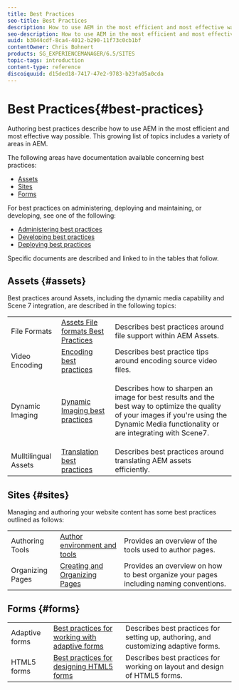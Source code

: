 ```yaml
---
title: Best Practices
seo-title: Best Practices
description: How to use AEM in the most efficient and most effective way possible
seo-description: How to use AEM in the most efficient and most effective way possible
uuid: b3044cdf-8ca4-4012-b290-11f73c0cb1bf
contentOwner: Chris Bohnert
products: SG_EXPERIENCEMANAGER/6.5/SITES
topic-tags: introduction
content-type: reference
discoiquuid: d15ded18-7417-47e2-9783-b23fa05a0cda
---
```


# Best Practices{#best-practices}

Authoring best practices describe how to use AEM in the most efficient and most effective way possible. This growing list of topics includes a variety of areas in AEM.

The following areas have documentation available concerning best practices:

* [Assets](#assets)
* [Sites](#sites)
* [Forms](#forms)

For best practices on administering, deploying and maintaining, or developing, see one of the following:

* [Administering best practices](/help/sites-administering/administer-best-practices.md)
* [Developing best practices](/help/sites-developing/best-practices.md)
* [Deploying best practices](/help/sites-deploying/best-practices.md)

Specific documents are described and linked to in the tables that follow.

## Assets {#assets}

Best practices around Assets, including the dynamic media capability and Scene 7 integration, are described in the following topics:

<table>
 <tbody>
  <tr>
   <td>File Formats</td>
   <td><a href="/help/assets/assets-file-format-best-practices.md">Assets File formats Best Practices</a></td>
   <td>Describes best practices around file support within AEM Assets.</td>
  </tr>
  <tr>
   <td>Video Encoding</td>
   <td><a href="/help/assets/video.md#best-practices-for-encoding-videos">Encoding best practices</a></td>
   <td>Describes best practice tips around encoding source video files.</td>
  </tr>
  <tr>
   <td>Dynamic Imaging</td>
   <td><a href="/help/assets/best-practices-for-optimizing-the-quality-of-your-images.md">Dynamic Imaging best practices</a></td>
   <td><p>Describes how to sharpen an image for best results and the best way to optimize the quality of your images if you're using the Dynamic Media functionality or are integrating with Scene7. </p> </td>
  </tr>
  <tr>
   <td>Mulltilingual Assets</td>
   <td><a href="/help/assets/best-practices-for-translating-assets-efficiently.md">Translation best practices</a></td>
   <td>Describes best practices around translating AEM assets efficiently.</td>
  </tr>
 </tbody>
</table>

## Sites {#sites}

Managing and authoring your website content has some best practices outlined as follows:

||||
|---|---|---|
| Authoring Tools | [Author environment and tools](/help/sites-authoring/author-environment-tools.md) |Provides an overview of the tools used to author pages. |
| Organizing Pages | [Creating and Organizing Pages](/help/sites-authoring/managing-pages.md) |Provides an overview on how to best organize your pages including naming conventions. |

## Forms {#forms}

||||
|---|---|---|
| Adaptive forms | [Best practices for working with adaptive forms](/help/forms/using/adaptive-forms-best-practices.md) |Describes best practices for setting up, authoring, and customizing adaptive forms. |
| HTML5 forms | [Best practices for designing HTML5 forms](/help/forms/using/best-practices-for-html5-forms.md) |Describes best practices for working on layout and design of HTML5 forms. |